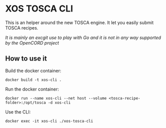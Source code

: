 # XOS TOSCA CLI

This is an helper around the new TOSCA engine. It let you easily submit TOSCA recipes.

_It is mainly an excgit use to play with Go and it is not in any way supported by the OpenCORD project_

## How to use it

Build the docker container:
```
docker build -t xos-cli .
```

Run the docker container:
```
docker run --name xos-cli --net host --volume <tosca-recipe-folder>:/opt/tosca -d xos-cli
```

Use the CLI:
```
docker exec -it xos-cli ./xos-tosca-cli
```